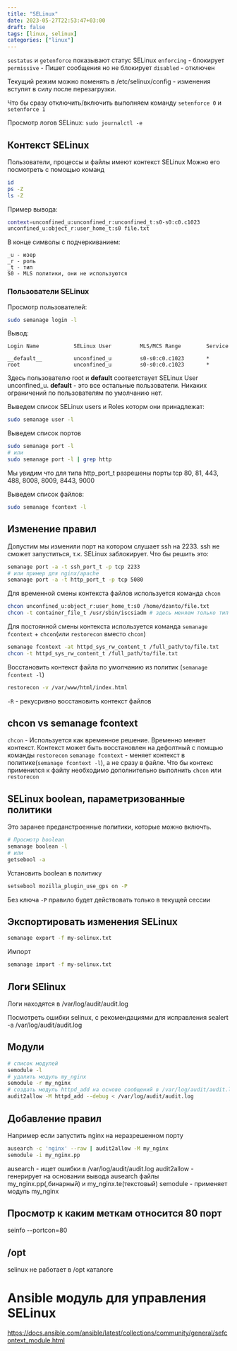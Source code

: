 ```yaml
---
title: "SELinux"
date: 2023-05-27T22:53:47+03:00
draft: false
tags: [linux, selinux]
categories: ["linux"]
---
```

`sestatus` и `getenforce` показывают статус SELinux
`enforcing` - блокирует
`permissive` - Пишет сообщения но не блокирует
`disabled` - отключен

Текущий режим можно поменять в /etc/selinux/config - изменения вступят в силу после перезагрузки.

Что бы сразу отключить/включить выполняем команду `setenforce 0` и `setenforce 1`

Просмотр логов SELinux: `sudo journalctl -e`

## Контекст SELinux
Пользователи, процессы и файлы имеют контекст SELinux
Можно его посмотреть с помощью команд
```bash
id
ps -Z
ls -Z
```
Пример вывода:
```bash
context=unconfined_u:unconfined_r:unconfined_t:s0-s0:c0.c1023
unconfined_u:object_r:user_home_t:s0 file.txt
```
В конце символы с подчеркиванием:
```
_u - юзер
_r - роль
_t - тип
S0 - MLS политики, они не используются
```
### Пользователи SELinux
Просмотр пользователей:
``` bash
sudo semanage login -l
```
Вывод:
```
Login Name           SELinux User         MLS/MCS Range        Service

__default__          unconfined_u         s0-s0:c0.c1023       *
root                 unconfined_u         s0-s0:c0.c1023       *
```
Здесь пользователю root и __default__ соответствует SELinux User unconfined_u. __default__ - это все остальные пользователи. Никаких ограничений по пользователям по умолчанию нет.

Выведем список SELinux users и Roles которм они принадлежат:
```bash
sudo semanage user -l
```

Выведем список портов
```bash
sudo semanage port -l
# или
sudo semanage port -l | grep http
```
Мы увидим что для типа http_port_t разрешены порты tcp 80, 81, 443, 488, 8008, 8009, 8443, 9000

Выведем список файлов:
```bash
sudo semanage fcontext -l
```

## Изменение правил
Допустим мы изменили порт на котором слушает ssh на 2233. ssh не сможет запуститься, т.к. SELinux заблокирует.
Что бы решить это:
```bash
semanage port -a -t ssh_port_t -p tcp 2233
# или пример для nginx/apache
semanage port -a -t http_port_t -p tcp 5080
```
Для временной смены контекста файлов используется команда `chcon`
```bash
chcon unconfined_u:object_r:user_home_t:s0 /home/dzanto/file.txt
chcon -t container_file_t /usr/sbin/iscsiadm # здесь меняем только тип
```

Для постоянной смены контекста используется команда `semanage fcontext` + `chcon`(или `restorecon` вместо `chcon`)
```bash
semanage fcontext -at httpd_sys_rw_content_t /full_path/to/file.txt
chcon -t httpd_sys_rw_content_t /full_path/to/file.txt
```

Восстановить контекст файла по умолчанию из политик (`semanage fcontext -l`)
```bash
restorecon -v /var/www/html/index.html 
```
`-R` - рекусривно восстановить контекст файлов

## chcon vs semanage fcontext
`chcon` - Используется как временное решение. Временно меняет контекст. Контекст может быть восстановлен на дефолтный с помщью команды `restorecon`
`semanage fcontext` - меняет контекст в политике(`semanage fcontext -l`), а не сразу в файле. Что бы контекс применился к файлу необходимо дополнительно выполнить `chcon` или `restorecon`


## SELinux boolean, параметризованные политики
Это заранее преданстроенные политики, которые можно включть.

```sh
# Просмотр boolean
semanage boolean -l
# или
getsebool -a
```

Установить boolean в политику
```sh
setsebool mozilla_plugin_use_gps on -P
```
Без ключа `-P` правило будет действовать только в текущей сессии

## Экспортировать изменения SELinux
```sh
semanage export -f my-selinux.txt
```

Импорт
```sh
semanage import -f my-selinux.txt
```

## Логи SElinux

Логи находятся в /var/log/audit/audit.log

Посмотреть ошибки selinux, с рекомендациями для исправления
sealert -a /var/log/audit/audit.log

## Модули
```sh
# список модулей
semodule -l
# удалить модуль my_nginx
semodule -r my_nginx
# создать модуль httpd_add на основе сообщений в /var/log/audit/audit.log
audit2allow -M httpd_add --debug < /var/log/audit/audit.log
```

## Добавление правил
Например если запустить nginx на неразрешенном порту
```sh
ausearch -c 'nginx' --raw | audit2allow -M my_nginx
semodule -i my_nginx.pp
```
ausearch - ищет ошибки в /var/log/audit/audit.log
audit2allow - генерирует на основании вывода ausearch файлы my_nginx.pp(,бинарный) и my_nginx.te(текстовый)
semodule - применяет модуль my_nginx

## Просмотр к каким меткам относится 80 порт

seinfo --portcon=80

## /opt

selinux не работает в /opt каталоге



# Ansible модуль для управления SELinux
https://docs.ansible.com/ansible/latest/collections/community/general/sefcontext_module.html
